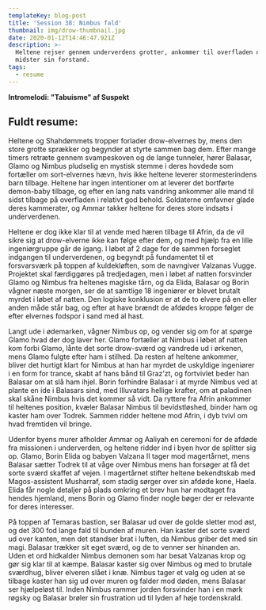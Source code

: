 ```yaml
---
templateKey: blog-post
title: 'Session 38: Nimbus fald'
thumbnail: img/drow-thumbnail.jpg
date: 2020-01-12T14:46:47.921Z
description: >-
  Heltene rejser gennem underverdens grotter, ankommer til overfladen og Nimbus
  midster sin forstand.
tags:
  - resume
---
```

**Intromelodi: "Tabuisme" af Suspekt**



## Fuldt resume:

Heltene og Shahdømmets tropper forlader drow-elvernes by, mens den store grotte sprækker og begynder at styrte sammen bag dem. Efter mange timers retræte gennem svampeskoven og de lange tunneler, hører Balasar, Glamo og Nimbus pludselig en mystisk stemme i deres hovdede som fortæller om sort-elvernes hævn, hvis ikke heltene leverer stormesterindens barn tilbage. Heltene har ingen intentioner om at leverer det bortførte demon-baby tilbage, og efter en lang nats vandring ankommer alle mand til sidst tilbage på overfladen i relativt god behold. Soldaterne omfavner glade deres kammerater, og Ammar takker heltene for deres store indsats i underverdenen.

Heltene er dog ikke klar til at vende med hæren tilbage til Afrin, da de vil sikre sig at drow-elverne ikke kan følge efter dem, og med hjælp fra en lille ingeniørgruppe går de igang. I løbet af 2 dage for de sammen forseglet indgangen til underverdenen, og begyndt på fundamentet til et forsvarsværk på toppen af kuldekløften, som de navngiver Valzanas Vugge. Projektet skal færdiggøres på tredjedagen, men i løbet af natten forsvinder Glamo og Nimbus fra heltenes magiske tårn, og da Elida, Balasar og Borin vågner næste morgen, ser de at samtlige 18 ingeniører er blevet brutalt myrdet i løbet af natten. Den logiske konklusion er at de to elvere på en eller anden måde står bag, og efter at have brændt de afdødes kroppe følger de efter elvernes fodspor i sand med al hast.

Langt ude i ødemarken, vågner Nimbus op, og vender sig om for at spørge Glamo hvad der dog laver her. Glamo fortæller at Nimbus i løbet af natten kom forbi Glamo, lånte det sorte drow-sværd og vandrede ud i ørkenen, mens Glamo fulgte efter ham i stilhed. Da resten af heltene ankommer, bliver det hurtigt klart for Nimbus at han har myrdet de uskyldige ingeniører i en form for trance, skabt af hans bånd til Graz’zt, og fortvivlet beder han Balasar om at slå ham ihjel. Borin forhindre Balasar i at myrde Nimbus ved at plante en ide i Balasars sind, med Illuvatars hellige krafter, om at paladinen skal skåne Nimbus hvis det kommer så vidt. Da ryttere fra Afrin ankommer til heltenes position, kvæler Balasar Nimbus til bevidstløshed, binder ham og kaster ham over Todrek. Sammen ridder heltene mod Afrin, i dyb tvivl om hvad fremtiden vil bringe.

Udenfor byens murer afholder Ammar og Aaliyah en ceremoni for de afdøde fra missionen i underverden, og heltene ridder ind i byen hvor de splitter sig op. Glamo, Borin Elida og babyen Valzana II tager mod magertårnet, mens Balasar sætter Todrek til at våge over Nimbus mens han forsøger at få det sorte sværd skaffet af vejen. I magertårnet stifter heltene bekendtskab med Magos-assistent Musharraf, som stadig sørger over sin afdøde kone, Haela. Elida får nogle detaljer på plads omkring et brev hun har modtaget fra hendes hjemland, mens Borin og Glamo finder nogle bøger der er relevante for deres interesser.

På toppen af Temaras bastion, ser Balasar ud over de golde sletter mod øst, og det 300 fod lange fald til bunden af muren. Han kaster det sorte sværd ud over kanten, men det standser brat i luften, da Nimbus griber det med sin magi. Balasar trækker sit eget sværd, og de to venner ser hinanden an. Uden et ord hidkalder Nimbus demonen som har besat Valzanas krop og gør sig klar til at kæmpe. Balasar kaster sig over Nimbus og med to brutale sværdhug, bliver elveren slået i knæ. Nimbus tager et valg og uden at se tilbage kaster han sig ud over muren og falder mod døden, mens Balasar ser hjælpeløst til. Inden Nimbus rammer jorden forsvinder han i en mørk røgsky og Balasar brøler sin frustration ud til lyden af høje tordenskrald.
